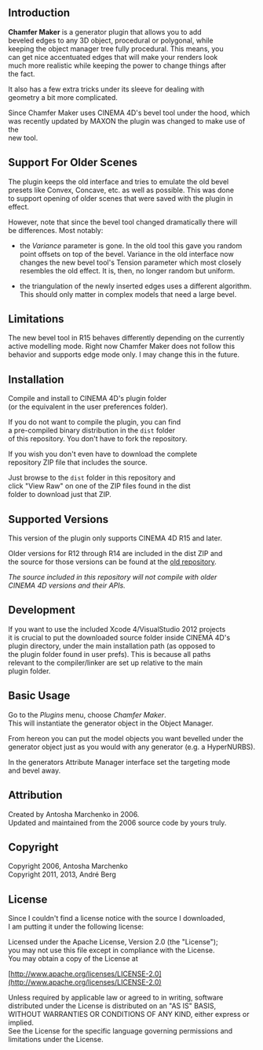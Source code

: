 Introduction
------------

**Chamfer Maker** is a generator plugin that allows you to add  
beveled edges to any 3D object, procedural or polygonal, while  
keeping the object manager tree fully procedural. This means, you  
can get nice accentuated edges that will make your renders look  
much more realistic while keeping the power to change things after  
the fact.

It also has a few extra tricks under its sleeve for dealing with  
geometry a bit more complicated. 

Since Chamfer Maker uses CINEMA 4D's bevel tool under the hood, which  
was recently updated by MAXON the plugin was changed to make use of the  
new tool.

Support For Older Scenes
------------------------

The plugin keeps the old interface and tries to emulate the old bevel  
presets like Convex, Concave, etc. as well as possible. This was done  
to support opening of older scenes that were saved with the plugin in  
effect.

However, note that since the bevel tool changed dramatically there will  
be differences. Most notably:

- the *Variance* parameter is gone. In the old tool this gave you random  
  point offsets on top of the bevel. Variance in the old interface now  
  changes the new bevel tool's Tension parameter which most closely  
  resembles the old effect. It is, then, no longer random but uniform.
  
- the triangulation of the newly inserted edges uses a different algorithm.  
  This should only matter in complex models that need a large bevel. 
 
Limitations
-----------

The new bevel tool in R15 behaves differently depending on the currently  
active modelling mode. Right now Chamfer Maker does not follow this   
behavior and supports edge mode only. I may change this in the future. 

Installation
------------

Compile and install to CINEMA 4D's plugin folder  
(or the equivalent in the user preferences folder).

If you do not want to compile the plugin, you can find   
a pre-compiled binary distribution in the `dist` folder  
of this repository. You don't have to fork the repository.  

If you wish you don't even have to download the complete  
repository ZIP file that includes the source.
  
Just browse to the `dist` folder in this repository and   
click "View Raw" on one of the ZIP files found in the dist  
folder to download just that ZIP.

Supported Versions
------------------

This version of the plugin only supports CINEMA 4D R15 and later.  

Older versions for R12 through R14 are included in the dist ZIP and  
the source for those versions can be found at the [old repository](http://github.com/andreberg/C4D-ChamferMaker-R12/downloads "Chamfer Maker R12-R14").

_The source included in this repository will not compile with older  
CINEMA 4D versions and their APIs._

Development
-----------

If you want to use the included Xcode 4/VisualStudio 2012 projects  
it is crucial to put the downloaded source folder inside CINEMA 4D's  
plugin directory, under the main installation path (as opposed to   
the plugin folder found in user prefs). This is because all paths  
relevant to the compiler/linker are set up relative to the main  
plugin folder.

Basic Usage
-----------

Go to the *Plugins* menu, choose *Chamfer Maker*.  
This will instantiate the generator object in the Object Manager.  

From hereon you can put the model objects you want bevelled under the  
generator object just as you would with any generator (e.g. a HyperNURBS).

In the generators Attribute Manager interface set the targeting mode  
and bevel away.


Attribution
-----------

Created by Antosha Marchenko in 2006.  
Updated and maintained from the 2006 source code by yours truly.

Copyright
---------

Copyright 2006, Antosha Marchenko  
Copyright 2011, 2013, André Berg

License
-------

Since I couldn't find a license notice with the source I downloaded,  
I am putting it under the following license:

Licensed under the Apache License, Version 2.0 (the "License");  
you may not use this file except in compliance with the License.  
You may obtain a copy of the License at

[http://www.apache.org/licenses/LICENSE-2.0](http://www.apache.org/licenses/LICENSE-2.0)

Unless required by applicable law or agreed to in writing, software  
distributed under the License is distributed on an "AS IS" BASIS,  
WITHOUT WARRANTIES OR CONDITIONS OF ANY KIND, either express or implied.  
See the License for the specific language governing permissions and  
limitations under the License.  
